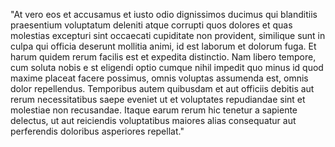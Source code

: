 "At vero eos et accusamus et iusto odio dignissimos ducimus qui blanditiis praesentium voluptatum deleniti
 atque corrupti quos dolores et quas molestias excepturi sint occaecati cupiditate non provident,
  similique sunt in culpa qui officia deserunt mollitia animi, id est laborum et dolorum fuga. 
  Et harum quidem rerum facilis est et expedita distinctio. Nam libero tempore, cum soluta nobis e
  st eligendi optio cumque nihil impedit quo minus id quod maxime placeat facere possimus, omnis 
  voluptas assumenda est, omnis dolor repellendus. Temporibus autem quibusdam et aut officiis 
  debitis aut rerum necessitatibus saepe eveniet ut et voluptates repudiandae sint et molestiae non 
  recusandae. Itaque earum rerum hic tenetur a sapiente delectus, ut aut reiciendis voluptatibus maiores 
  alias consequatur aut perferendis doloribus asperiores repellat."
    